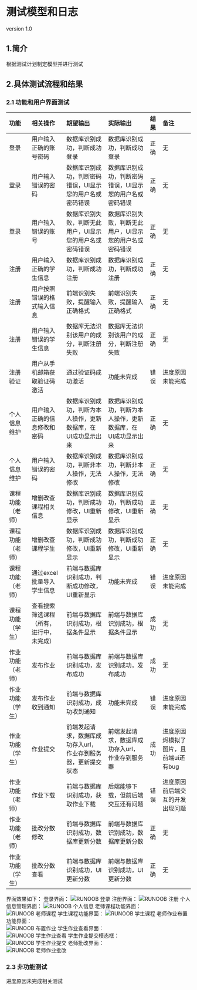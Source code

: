 # 测试模型和日志
version 1.0

## 1.简介
根据测试计划制定模型并进行测试

## 2.具体测试流程和结果

### 2.1 功能和用户界面测试

| 功能 | 相关操作 | 期望输出 | 实际输出 | 结果 | 备注 |
| :----- | :----- | :----- | :----- | :----- | :----- |
| 登录 | 用户输入正确的账号密码 | 数据库识别成功，判断成功登录 | 数据库识别成功，判断成功登录 | 正确 | 无 |
| 登录 | 用户输入错误的密码 | 数据库识别成功，判断密码错误，UI显示您的用户名或密码错误 | 数据库识别成功，判断密码错误，UI显示您的用户名或密码错误 | 正确 | 无 |
| 登录 | 用户输入错误的账号 | 数据库识别失败，判断无此用户，UI显示您的用户名或密码错误 | 数据库识别失败，判断无此用户，UI显示您的用户名或密码错误 | 正确 | 无 |
| 注册 | 用户输入正确的学生信息 | 数据库识别成功，判断成功注册 | 数据库识别成功，判断成功注册 | 正确 | 无 |
| 注册 | 用户按照错误的格式输入信息 | 前端识别失败，提醒输入正确格式 | 前端识别失败，提醒输入正确格式 | 正确 | 无 |
| 注册 | 用户输入错误的学生信息 | 数据库无法识别该用户的成分，判断注册失败 | 数据库无法识别该用户的成分，判断注册失败 | 正确 | 无 |
| 注册验证 | 用户从手机邮箱获取验证码激活 | 通过验证码成功激活 | 功能未完成 | 错误 | 进度原因未能完成 |
| 个人信息维护 | 用户输入正确的信息修改和密码 | 数据库识别成功，判断为本人操作，更新数据库，在 UI成功显示出来 | 数据库识别成功，判断为本人操作，更新数据库，在 UI成功显示出来 | 正确 | 无 |
| 个人信息维护 | 用户输入错误的密码 | 数据库识别成功，判断非本人操作，无法修改 | 数据库识别成功，判断非本人操作，无法修改 | 正确 | 无 |
| 课程功能（老师） | 增删改查课程相关信息 | 数据库识别成功，判断成功修改，UI重新显示 | 数据库识别成功，判断成功修改，UI重新显示 | 正确 | 无 |
| 课程功能（老师） | 增删改查课程学生 | 数据库识别成功，判断成功修改，UI重新显示 | 数据库识别成功，判断成功修改，UI重新显示 | 正确 | 无 |
| 课程功能（老师） | 通过excel批量导入学生信息 | 前端与数据库识别成功，判断成功修改，UI重新显示 | 功能未完成 | 错误 | 进度原因未能完成 |
| 课程功能（学生） | 查看搜索筛选课程（所有，进行中，未完成）| 前端与数据库识别成功，根据条件显示 | 前端与数据库识别成功，根据条件显示 | 成功 | 无 |
| 作业功能（老师） | 发布作业 | 前端与数据库识别成功，发布成功 | 前端与数据库识别成功，发布成功 | 成功 | 无 |
| 作业功能（学生） | 发布作业收到通知 | 前端与数据库识别成功，成功收到通知 | 功能未完成 | 错误 | 进度原因未能完成 |
| 作业功能（学生） | 作业提交 | 前端发起请求，数据库成功存入url，作业存到服务器，更新提交状态 | 前端发起请求，数据库成功存入url，作业存到服务器 | 成功 | 进度原因烬模拟了图片，且前端ui还有bug |
| 作业功能（老师） | 作业下载 | 前端与数据库识别成功，获取作业下载 | 后端能够下载，但前后端交互还有问题 | 错误 | 进度原因前后端交互的开发出现问题 |
| 作业功能（老师） | 批改分数修改 | 前端与数据库识别成功，数据库更新分数 | 前端与数据库识别成功，数据库更新分数 | 正确 | 无 |
| 作业功能（学生） | 批改分数查看 | 前端与数据库识别成功，UI更新分数 | 前端与数据库识别成功，UI更新分数 | 正确 | 无 |

界面效果如下：
登录界面：
![RUNOOB 登录](https://github.com/samchen45/Software-Engineering-Project/blob/sprint1/Document/pic/%E7%99%BB%E5%BD%95%E7%95%8C%E9%9D%A2%EF%BC%88%E5%86%B2%E5%88%BA1%EF%BC%89.PNG)
注册界面：
![RUNOOB 注册](https://github.com/samchen45/Software-Engineering-Project/blob/sprint1/Document/pic/%E6%B3%A8%E5%86%8C%E7%95%8C%E9%9D%A2%EF%BC%88%E5%86%B2%E5%88%BA1%EF%BC%89.PNG)
个人信息管理界面：
![RUNOOB 个人信息](https://github.com/samchen45/Software-Engineering-Project/blob/sprint1/Document/pic/%E4%B8%AA%E4%BA%BA%E4%BF%A1%E6%81%AF%E7%95%8C%E9%9D%A2%EF%BC%88%E5%86%B2%E5%88%BA1%EF%BC%89.PNG)
老师课程功能界面：
![RUNOOB 老师课程](https://github.com/samchen45/Software-Engineering-Project/blob/sprint1/Document/pic/%E8%AF%BE%E7%A8%8B_%E6%95%99%E5%B8%88%E5%8A%9F%E8%83%BD%EF%BC%88%E5%86%B2%E5%88%BA1%EF%BC%89.PNG)
学生课程功能界面：
![RUNOOB 学生课程](https://github.com/samchen45/Software-Engineering-Project/blob/sprint1/Document/pic/%E8%AF%BE%E7%A8%8B_%E5%AD%A6%E7%94%9F%E5%8A%9F%E8%83%BD%EF%BC%88%E5%86%B2%E5%88%BA1%EF%BC%89.PNG)
老师作业布置功能界面：  
![RUNOOB 布置作业](https://github.com/samchen45/Software-Engineering-Project/blob/sprint2/Document/pic/%E4%BD%9C%E4%B8%9A%E5%B8%83%E7%BD%AE%EF%BC%88%E5%86%B2%E5%88%BA2%EF%BC%89.PNG)
学生作业查看界面：  
![RUNOOB 学生作业查看](https://github.com/samchen45/Software-Engineering-Project/blob/sprint2/Document/pic/%E4%BD%9C%E4%B8%9A%E5%8A%9F%E8%83%BD1%EF%BC%88%E5%86%B2%E5%88%BA2%EF%BC%89.PNG)
学生作业提交模态框：  
![RUNOOB 学生作业提交](https://github.com/samchen45/Software-Engineering-Project/blob/sprint2/Document/pic/%E4%BD%9C%E4%B8%9A%E5%8A%9F%E8%83%BD2%EF%BC%88%E5%86%B2%E5%88%BA2%EF%BC%89.PNG)
老师批改界面：  
![RUNOOB 老师作业批改](https://github.com/samchen45/Software-Engineering-Project/blob/sprint2/Document/pic/%E4%BD%9C%E4%B8%9A%E6%89%B9%E6%94%B9%EF%BC%88%E5%86%B2%E5%88%BA2%EF%BC%89.PNG)
### 2.3 非功能测试
进度原因未完成相关测试
